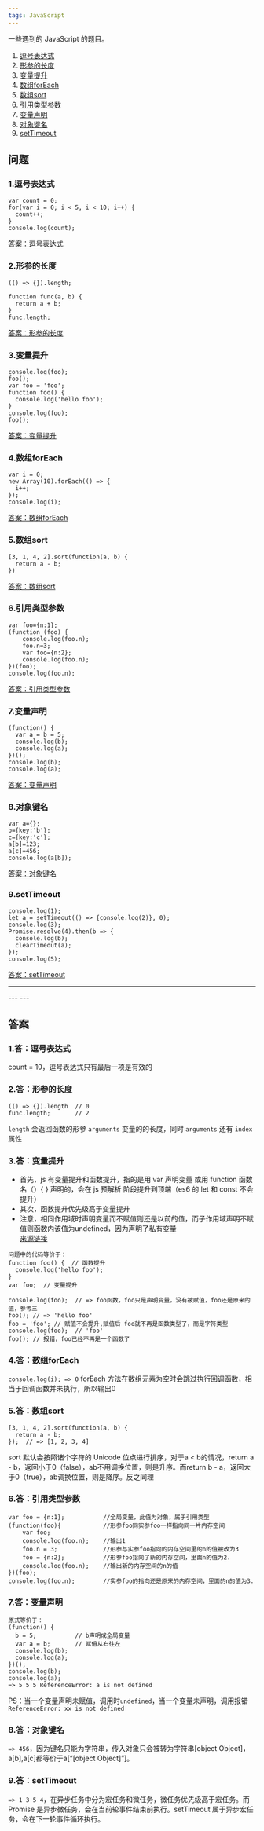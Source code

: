 ```yaml
---
tags: JavaScript
---
```

一些遇到的 JavaScript 的题目。

1. [逗号表达式](#1逗号表达式)
2. [形参的长度](#2形参的长度)
3. [变量提升](#3变量提升)
4. [数组forEach](#4数组foreach)
5. [数组sort](#5数组sort)
6. [引用类型参数](#6引用类型参数)
7. [变量声明](#7变量声明)
8. [对象键名](#8对象键名)
9. [setTimeout](#9settimeout)

## 问题
### 1.逗号表达式
```
var count = 0;
for(var i = 0; i < 5, i < 10; i++) {
  count++;
}
console.log(count);
```
[答案：逗号表达式](#1答逗号表达式)

### 2.形参的长度
```
(() => {}).length;

function func(a, b) {
  return a + b;
}
func.length;
```
[答案：形参的长度](#2答形参的长度)

### 3.变量提升
```
console.log(foo);
foo();
var foo = 'foo';
function foo() {
  console.log('hello foo');
}
console.log(foo);
foo();
```
[答案：变量提升](#3答变量提升)

### 4.数组forEach
```
var i = 0;
new Array(10).forEach(() => {
  i++;
});
console.log(i);
```
[答案：数组forEach](#4答数组foreach)

### 5.数组sort
```
[3, 1, 4, 2].sort(function(a, b) {
  return a - b;
})
```
[答案：数组sort](#5答数组sort)

### 6.引用类型参数
```
var foo={n:1};
(function (foo) {
    console.log(foo.n);
    foo.n=3;
    var foo={n:2};
    console.log(foo.n);
})(foo);
console.log(foo.n);
```
[答案：引用类型参数](#6答引用类型参数)

### 7.变量声明
```
(function() {
  var a = b = 5;
  console.log(b);
  console.log(a);
})();
console.log(b);
console.log(a);
```
[答案：变量声明](#7答变量声明)

### 8.对象键名
```
var a={};
b={key:'b'};
c={key:'c'};
a[b]=123;
a[c]=456;
console.log(a[b]);
```
[答案：对象键名](#8答对象键名)

### 9.setTimeout
```
console.log(1);
let a = setTimeout(() => {console.log(2)}, 0);
console.log(3);
Promise.resolve(4).then(b => {
  console.log(b);
  clearTimeout(a);
});
console.log(5);
```
[答案：setTimeout](#9答settimeout)

<hr >
---
---

## 答案
### 1.答：逗号表达式
count = 10，逗号表达式只有最后一项是有效的

### 2.答：形参的长度
```
(() => {}).length  // 0
func.length;       // 2
```
`length` 会返回函数的形参 `arguments` 变量的的长度，同时 `arguments` 还有 `index` 属性

### 3.答：变量提升
- 首先，js 有变量提升和函数提升，指的是用 var 声明变量 或用 function 函数名（）{  } 声明的，会在 js 预解析 阶段提升到顶端（es6 的 let  和 const 不会提升）
- 其次，函数提升优先级高于变量提升
- 注意，相同作用域时声明变量而不赋值则还是以前的值，而子作用域声明不赋值则函数内该值为undefined，因为声明了私有变量  
[来源链接](https://www.nowcoder.com/questionTerminal/334707e784d2480894a73c6584c68786)

```
问题中的代码等价于：
function foo() {  // 函数提升
  console.log('hello foo');  
}
var foo;  // 变量提升

console.log(foo);  // => foo函数，foo只是声明变量，没有被赋值，foo还是原来的值，参考三
foo(); // => 'hello foo'
foo = 'foo'; // 赋值不会提升,赋值后 foo就不再是函数类型了，而是字符类型
console.log(foo);  // 'foo'
foo(); // 报错，foo已经不再是一个函数了
```

### 4.答：数组forEach
`console.log(i); => 0` forEach 方法在数组元素为空时会跳过执行回调函数，相当于回调函数并未执行，所以输出0

### 5.答：数组sort
```
[3, 1, 4, 2].sort(function(a, b) {
  return a - b;
});  // => [1, 2, 3, 4]
```
sort 默认会按照诸个字符的 Unicode 位点进行排序，对于a < b的情况，return a - b，返回小于0（false），ab不用调换位置，则是升序。而return b - a，返回大于0（true），ab调换位置，则是降序。反之同理

### 6.答：引用类型参数
```
var foo = {n:1};           //全局变量，此值为对象，属于引用类型
(function(foo){            //形参foo同实参foo一样指向同一片内存空间
    var foo;               
    console.log(foo.n);    //输出1
    foo.n = 3;             //形参与实参foo指向的内存空间里的n的值被改为3
    foo = {n:2};           //形参foo指向了新的内存空间，里面n的值为2.
    console.log(foo.n);    //输出新的内存空间的n的值
})(foo);
console.log(foo.n);        //实参foo的指向还是原来的内存空间，里面的n的值为3.
```

### 7.答：变量声明
```
原式等价于：
(function() {
  b = 5;           // b声明成全局变量
  var a = b;       // 赋值从右往左
  console.log(b);
  console.log(a);
})();
console.log(b);
console.log(a);
=> 5 5 5 ReferenceError: a is not defined
```
PS：当一个变量声明未赋值，调用时`undefined`，当一个变量未声明，调用报错`ReferenceError: xx is not defined`

### 8.答：对象键名
`=> 456`，因为键名只能为字符串，传入对象只会被转为字符串[object Object]，a[b],a[c]都等价于a[“[object Object]”]。

### 9.答：setTimeout
`=> 1 3 5 4`，在异步任务中分为宏任务和微任务，微任务优先级高于宏任务。而 Promise 是异步微任务，会在当前轮事件结束前执行。setTimeout 属于异步宏任务，会在下一轮事件循环执行。
